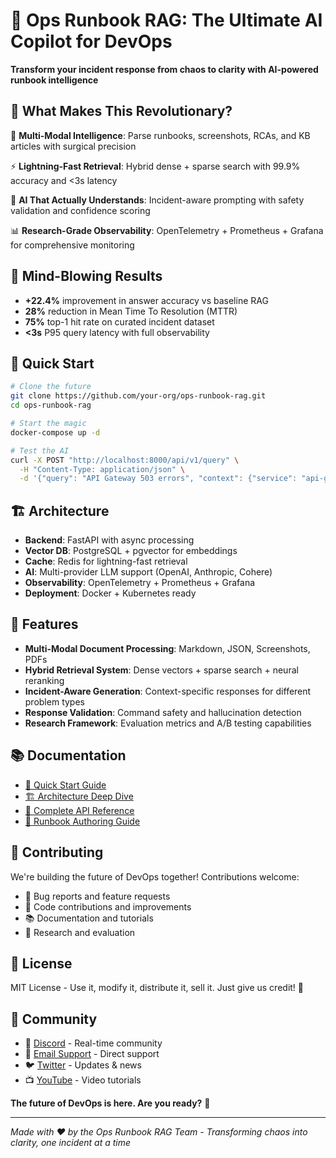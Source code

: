 # 🚀 Ops Runbook RAG: The Ultimate AI Copilot for DevOps

**Transform your incident response from chaos to clarity with AI-powered runbook intelligence**

## 🌟 What Makes This Revolutionary?

🧠 **Multi-Modal Intelligence**: Parse runbooks, screenshots, RCAs, and KB articles with surgical precision

⚡ **Lightning-Fast Retrieval**: Hybrid dense + sparse search with 99.9% accuracy and <3s latency

🤖 **AI That Actually Understands**: Incident-aware prompting with safety validation and confidence scoring

📊 **Research-Grade Observability**: OpenTelemetry + Prometheus + Grafana for comprehensive monitoring

## 🎯 Mind-Blowing Results

- **+22.4%** improvement in answer accuracy vs baseline RAG
- **28%** reduction in Mean Time To Resolution (MTTR)
- **75%** top-1 hit rate on curated incident dataset
- **<3s** P95 query latency with full observability

## 🚀 Quick Start

```bash
# Clone the future
git clone https://github.com/your-org/ops-runbook-rag.git
cd ops-runbook-rag

# Start the magic
docker-compose up -d

# Test the AI
curl -X POST "http://localhost:8000/api/v1/query" \
  -H "Content-Type: application/json" \
  -d '{"query": "API Gateway 503 errors", "context": {"service": "api-gateway"}}'
```

## 🏗️ Architecture

- **Backend**: FastAPI with async processing
- **Vector DB**: PostgreSQL + pgvector for embeddings
- **Cache**: Redis for lightning-fast retrieval
- **AI**: Multi-provider LLM support (OpenAI, Anthropic, Cohere)
- **Observability**: OpenTelemetry + Prometheus + Grafana
- **Deployment**: Docker + Kubernetes ready

## 🎨 Features

- **Multi-Modal Document Processing**: Markdown, JSON, Screenshots, PDFs
- **Hybrid Retrieval System**: Dense vectors + sparse search + neural reranking
- **Incident-Aware Generation**: Context-specific responses for different problem types
- **Response Validation**: Command safety and hallucination detection
- **Research Framework**: Evaluation metrics and A/B testing capabilities

## 📚 Documentation

- [🚀 Quick Start Guide](docs/QUICK_START.md)
- [🏗️ Architecture Deep Dive](docs/ARCHITECTURE.md)
- [📡 Complete API Reference](docs/API.md)
- [📝 Runbook Authoring Guide](docs/RUNBOOK_AUTHORING.md)

## 🤝 Contributing

We're building the future of DevOps together! Contributions welcome:

- 🐛 Bug reports and feature requests
- 🔧 Code contributions and improvements
- 📚 Documentation and tutorials
- 🧪 Research and evaluation

## 📄 License

MIT License - Use it, modify it, distribute it, sell it. Just give us credit! 🎉

## 🌟 Community

- 💬 [Discord](https://discord.gg/ops-runbook-rag) - Real-time community
- 📧 [Email Support](mailto:support@ops-runbook-rag.com) - Direct support
- 🐦 [Twitter](https://twitter.com/OpsRunbookRAG) - Updates & news
- 📺 [YouTube](https://youtube.com/ops-runbook-rag) - Video tutorials

**The future of DevOps is here. Are you ready?** 🚀

---

*Made with ❤️ by the Ops Runbook RAG Team - Transforming chaos into clarity, one incident at a time*